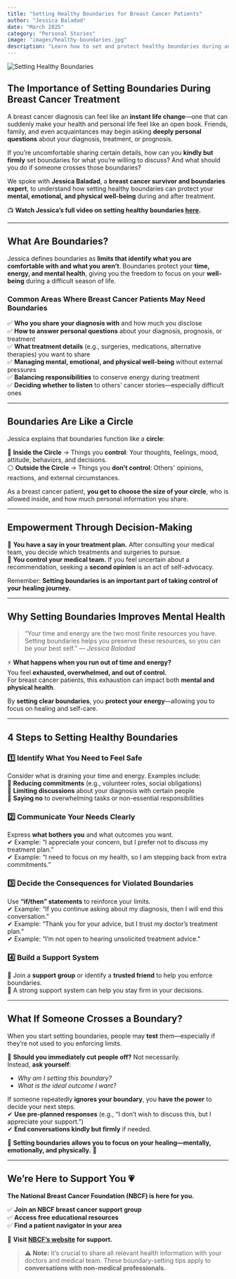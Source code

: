 ```yaml
---
title: "Setting Healthy Boundaries for Breast Cancer Patients"
author: "Jessica Baladad"
date: "March 2025"
category: "Personal Stories"
image: "images/healthy-boundaries.jpg"
description: "Learn how to set and protect healthy boundaries during and after a breast cancer diagnosis to safeguard your mental, emotional, and physical well-being."
---
```


![Setting Healthy Boundaries](https://www.nationalbreastcancer.org/wp-content/uploads/2025/01/Blog-Image-Boundaries-Featured-Image-1536x864.png)

## **The Importance of Setting Boundaries During Breast Cancer Treatment**  

A breast cancer diagnosis can feel like an **instant life change**—one that can suddenly make your health and personal life feel like an open book. Friends, family, and even acquaintances may begin asking **deeply personal questions** about your diagnosis, treatment, or prognosis.

If you’re uncomfortable sharing certain details, how can you **kindly but firmly** set boundaries for what you’re willing to discuss? And what should you do if someone crosses those boundaries?

We spoke with **Jessica Baladad**, a **breast cancer survivor and boundaries expert**, to understand how setting healthy boundaries can protect your **mental, emotional, and physical well-being** during and after treatment.

📺 **Watch Jessica’s full video on setting healthy boundaries [here](#).**

---

## **What Are Boundaries?**  

Jessica defines boundaries as **limits that identify what you are comfortable with and what you aren’t**. Boundaries protect your **time, energy, and mental health**, giving you the freedom to focus on your **well-being** during a difficult season of life.

### **Common Areas Where Breast Cancer Patients May Need Boundaries**  

✅ **Who you share your diagnosis with** and how much you disclose  
✅ **How to answer personal questions** about your diagnosis, prognosis, or treatment  
✅ **What treatment details** (e.g., surgeries, medications, alternative therapies) you want to share  
✅ **Managing mental, emotional, and physical well-being** without external pressures  
✅ **Balancing responsibilities** to conserve energy during treatment  
✅ **Deciding whether to listen** to others’ cancer stories—especially difficult ones  

---

## **Boundaries Are Like a Circle**  

Jessica explains that boundaries function like a **circle**:  

🔵 **Inside the Circle** → Things you **control**: Your thoughts, feelings, mood, attitude, behaviors, and decisions.  
⚪ **Outside the Circle** → Things you **don’t control**: Others' opinions, reactions, and external circumstances.  

As a breast cancer patient, **you get to choose the size of your circle**, who is allowed inside, and how much personal information you share.

---

## **Empowerment Through Decision-Making**  

🔹 **You have a say in your treatment plan.** After consulting your medical team, you decide which treatments and surgeries to pursue.  
🔹 **You control your medical team.** If you feel uncertain about a recommendation, seeking a **second opinion** is an act of self-advocacy.  

Remember: **Setting boundaries is an important part of taking control of your healing journey.**  

---

## **Why Setting Boundaries Improves Mental Health**  

> “Your time and energy are the two most finite resources you have. Setting boundaries helps you preserve these resources, so you can be your best self.” — *Jessica Baladad*

⚡ **What happens when you run out of time and energy?**  
You feel **exhausted, overwhelmed, and out of control.**  
For breast cancer patients, this exhaustion can impact both **mental and physical health**.  

By **setting clear boundaries**, you **protect your energy**—allowing you to focus on healing and self-care.

---

## **4 Steps to Setting Healthy Boundaries**  

### **1️⃣ Identify What You Need to Feel Safe**  
Consider what is draining your time and energy. Examples include:  
🔸 **Reducing commitments** (e.g., volunteer roles, social obligations)  
🔸 **Limiting discussions** about your diagnosis with certain people  
🔸 **Saying no** to overwhelming tasks or non-essential responsibilities  

### **2️⃣ Communicate Your Needs Clearly**  
Express **what bothers you** and what outcomes you want.  
✔ Example: “I appreciate your concern, but I prefer not to discuss my treatment plan.”  
✔ Example: “I need to focus on my health, so I am stepping back from extra commitments.”  

### **3️⃣ Decide the Consequences for Violated Boundaries**  
Use **“if/then” statements** to reinforce your limits.  
✔ Example: “If you continue asking about my diagnosis, then I will end this conversation.”  
✔ Example: “Thank you for your advice, but I trust my doctor’s treatment plan.”  
✔ Example: “I’m not open to hearing unsolicited treatment advice.”  

### **4️⃣ Build a Support System**  
🩷 Join a **support group** or identify a **trusted friend** to help you enforce boundaries.  
🩷 A strong support system can help you stay firm in your decisions.

---

## **What If Someone Crosses a Boundary?**  

When you start setting boundaries, people may **test** them—especially if they’re not used to you enforcing limits.  

🚫 **Should you immediately cut people off?** Not necessarily.  
Instead, **ask yourself**:  
- *Why am I setting this boundary?*  
- *What is the ideal outcome I want?*  

If someone repeatedly **ignores your boundary**, you **have the power** to decide your next steps.  
✔ **Use pre-planned responses** (e.g., “I don’t wish to discuss this, but I appreciate your support.”)  
✔ **End conversations kindly but firmly** if needed.  

🌸 **Setting boundaries allows you to focus on your healing—mentally, emotionally, and physically.** 🌸  

---

## **We’re Here to Support You 💗**  

**The National Breast Cancer Foundation (NBCF) is here for you.**  

✅ **Join an NBCF breast cancer support group**  
✅ **Access free educational resources**  
✅ **Find a patient navigator in your area**  

🔗 **Visit [NBCF’s website](https://www.nbcf.org) for support.**  

> ⚠ **Note:** It’s crucial to share all relevant health information with your doctors and medical team. These boundary-setting tips apply to **conversations with non-medical professionals.**
